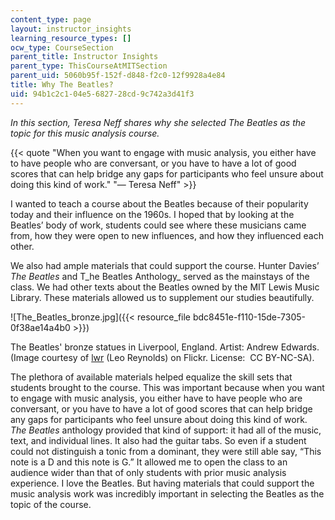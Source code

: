 ```yaml
---
content_type: page
layout: instructor_insights
learning_resource_types: []
ocw_type: CourseSection
parent_title: Instructor Insights
parent_type: ThisCourseAtMITSection
parent_uid: 5060b95f-152f-d848-f2c0-12f9928a4e84
title: Why The Beatles?
uid: 94b1c2c1-04e5-6827-28cd-9c742a3d41f3
---
```


_In this section, Teresa Neff shares why she selected The Beatles as the topic for this music analysis course._

{{< quote "When you want to engage with music analysis, you either have to have people who are conversant, or you have to have a lot of good scores that can help bridge any gaps for participants who feel unsure about doing this kind of work." "— Teresa Neff" >}}

I wanted to teach a course about the Beatles because of their popularity today and their influence on the 1960s. I hoped that by looking at the Beatles’ body of work, students could see where these musicians came from, how they were open to new influences, and how they influenced each other. 

We also had ample materials that could support the course. Hunter Davies’ _The Beatles_ and T_he Beatles Anthology_ served as the mainstays of the class. We had other texts about the Beatles owned by the MIT Lewis Music Library. These materials allowed us to supplement our studies beautifully.

![The_Beatles_bronze.jpg]({{< resource_file bdc8451e-f110-15de-7305-0f38ae14a4b0 >}})

The Beatles' bronze statues in Liverpool, England. Artist: Andrew Edwards. (Image courtesy of [lwr](https://www.flickr.com/photos/lwr/39925141745/) (Leo Reynolds) on Flickr. License:  CC BY-NC-SA).

The plethora of available materials helped equalize the skill sets that students brought to the course. This was important because when you want to engage with music analysis, you either have to have people who are conversant, or you have to have a lot of good scores that can help bridge any gaps for participants who feel unsure about doing this kind of work. _The Beatles_ anthology provided that kind of support: it had all of the music, text, and individual lines. It also had the guitar tabs. So even if a student could not distinguish a tonic from a dominant, they were still able say, “This note is a D and this note is G.” It allowed me to open the class to an audience wider than that of only students with prior music analysis experience. I love the Beatles. But having materials that could support the music analysis work was incredibly important in selecting the Beatles as the topic of the course.
